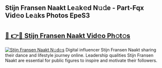 ## Stijn Fransen Naakt Le𝚊k𝚎d N𝚞𝚍e - Part-Fqx Vid𝚎o Le𝚊ks Photos EpeS3

# <h2><a href="http://fbasy9z.evod.top/?m=Stijn+Fransen+Naakt">🔗 👉🔴 Stijn Fransen Naakt Vid𝚎o Ph𝚘t𝚘s</a></h2>

[![Stijn Fransen Naakt N𝚞d𝚎s](https://i.imgur.com/8V9OHl7.gif)](http://fbasy9z.evod.top/?m=Stijn+Fransen+Naakt)
Digital influencer Stijn Fransen Naakt sharing their dance and lifestyle journey online. Leadership qualities Stijn Fransen Naakt are essential for public figures to inspire and motivate their followers. 
